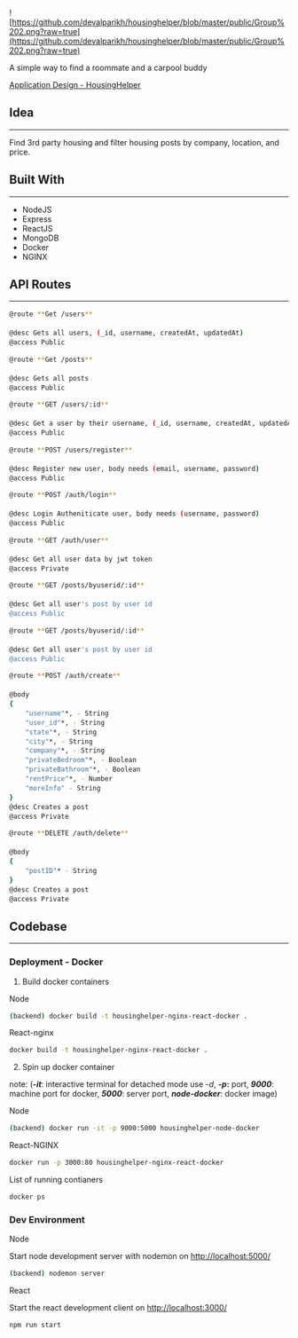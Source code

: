![https://github.com/devalparikh/housinghelper/blob/master/public/Group%202.png?raw=true](https://github.com/devalparikh/housinghelper/blob/master/public/Group%202.png?raw=true)

A simple way to find a roommate and a carpool buddy

[Application Design - HousingHelper](https://www.notion.so/Application-Design-HousingHelper-83f2f97a2a284815b569f1685c8420bd)

## Idea

---

Find 3rd party housing and filter housing posts by company, location, and price.

## Built With

---

- NodeJS
- Express
- ReactJS
- MongoDB
- Docker
- NGINX

## API Routes

---

```bash
@route **Get /users**

@desc Gets all users, (_id, username, createdAt, updatedAt)
@access Public
```

```bash
@route **Get /posts**

@desc Gets all posts
@access Public
```

```bash
@route **GET /users/:id**

@desc Get a user by their username, (_id, username, createdAt, updatedAt)
@access Public
```

```bash
@route **POST /users/register**

@desc Register new user, body needs (email, username, password)
@access Public
```

```bash
@route **POST /auth/login**

@desc Login Autheniticate user, body needs (username, password)
@access Public
```

```bash
@route **GET /auth/user**

@desc Get all user data by jwt token
@access Private
```

```bash
@route **GET /posts/byuserid/:id**

@desc Get all user's post by user id
@access Public
```

```bash
@route **GET /posts/byuserid/:id**

@desc Get all user's post by user id
@access Public
```

```bash
@route **POST /auth/create**

@body
{
	"username"*, - String
	"user_id"*, - String
	"state"*, - String
	"city"*, - String
	"company"*, - String
	"privateBedroom"*, - Boolean
	"privateBathroom"*, - Boolean
	"rentPrice"*, - Number
	"moreInfo" - String
}
@desc Creates a post
@access Private
```

```bash
@route **DELETE /auth/delete**

@body 
{
	"postID"* - String
}
@desc Creates a post
@access Private
```

## Codebase

---

### Deployment - Docker

1) Build docker containers

Node

```bash
(backend) docker build -t housinghelper-nginx-react-docker .
```

React-nginx

```bash
docker build -t housinghelper-nginx-react-docker .
```

2) Spin up docker container 

note: (***-it***: interactive terminal for detached mode use -*d*, ***-p*:** port, ***9000***: machine port for docker, ***5000***: server port, ***node-docker***: docker image)

Node

```bash
(backend) docker run -it -p 9000:5000 housinghelper-node-docker
```

React-NGINX

```bash
docker run -p 3000:80 housinghelper-nginx-react-docker
```

List of running contianers

```bash
docker ps
```

### Dev Environment

Node

Start node development server with nodemon on [http://localhost:5000/](http://localhost:5000/)

```bash
(backend) nodemon server
```

React

Start the react development client on [http://localhost:3000/](http://localhost:3000/)

```bash
npm run start
```
